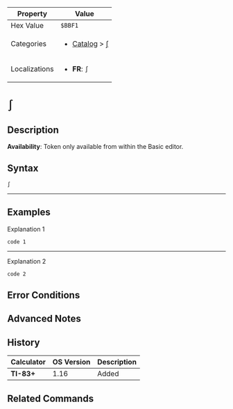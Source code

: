 | Property      | Value |
|---------------|-------|
| Hex Value     | `$BBF1`|
| Categories    | <ul><li>[Catalog](../categories/Catalog.md) > [∫](../categories/Catalog.md#∫)</li></ul> |
| Localizations | <ul><li><b>FR</b>: `∫`</li></ul> |

# `∫`

## Description



<b>Availability</b>: Token only available from within the Basic editor.

## Syntax
`∫`

<hr>

## Examples

Explanation 1
```ti-basic
code 1
```
---
Explanation 2
```ti-basic
code 2
```

## Error Conditions


## Advanced Notes


## History
| Calculator | OS Version | Description |
|------------|------------|-------------|
| <b>TI-83+</b> | 1.16 | Added

## Related Commands

    
